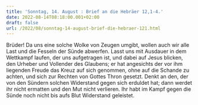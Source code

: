 ```yaml
---
title: 'Sonntag, 14. August : Brief an die Hebräer 12,1-4.'
date: 2022-08-14T08:18:00.001+02:00
draft: false
url: /2022/08/sonntag-14-august-brief-die-hebraer-121.html
---
```


Brüder! Da uns eine solche Wolke von Zeugen umgibt, wollen auch wir alle Last und die Fesseln der Sünde abwerfen. Lasst uns mit Ausdauer in dem Wettkampf laufen, der uns aufgetragen ist, und dabei auf Jesus blicken, den Urheber und Vollender des Glaubens; er hat angesichts der vor ihm liegenden Freude das Kreuz auf sich genommen, ohne auf die Schande zu achten, und sich zur Rechten von Gottes Thron gesetzt. Denkt an den, der von den Sündern solchen Widerstand gegen sich erduldet hat; dann werdet ihr nicht ermatten und den Mut nicht verlieren. Ihr habt im Kampf gegen die Sünde noch nicht bis aufs Blut Widerstand geleistet.